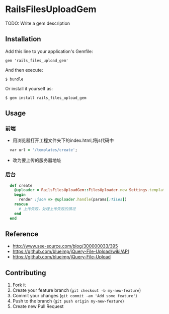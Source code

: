 # RailsFilesUploadGem

TODO: Write a gem description

## Installation

Add this line to your application's Gemfile:

    gem 'rails_files_upload_gem'

And then execute:

    $ bundle

Or install it yourself as:

    $ gem install rails_files_upload_gem

## Usage

### 前端

* 用浏览器打开工程文件夹下的index.html,将js代码中

```ruby
  var url = '/templates/create';
```
* 改为要上传的服务器地址 

### 后台

```ruby
  def create
    @uploader = RailsFilesUploadGem::FilesUploader.new Settings.template_path
    begin
      render :json => @uploader.handle(params[:files])
    rescue
      # 上传失败，处理上传失败的情况
    end
  end
```

## Reference

* http://www.see-source.com/blog/300000033/395
* https://github.com/blueimp/jQuery-File-Upload/wiki/API
* https://github.com/blueimp/jQuery-File-Upload  


## Contributing

1. Fork it
2. Create your feature branch (`git checkout -b my-new-feature`)
3. Commit your changes (`git commit -am 'Add some feature'`)
4. Push to the branch (`git push origin my-new-feature`)
5. Create new Pull Request
